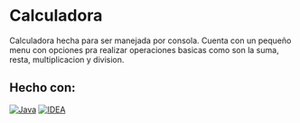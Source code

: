 # Calculadora

Calculadora hecha para ser manejada por consola. Cuenta con un pequeño menu con opciones pra realizar operaciones basicas como son la suma, resta, multiplicacion y division.

## Hecho con: 
[![Java](https://img.shields.io/badge/Java-ED8B00?style=for-the-badge&logo=java&logoColor=white)](https://github.com/louysdev/calculadora-cmd)
[![IDEA](https://img.shields.io/badge/IntelliJ_IDEA-000000.svg?style=for-the-badge&logo=intellij-idea&logoColor=white)](https://github.com/louysdev/calculadora-cmd)

